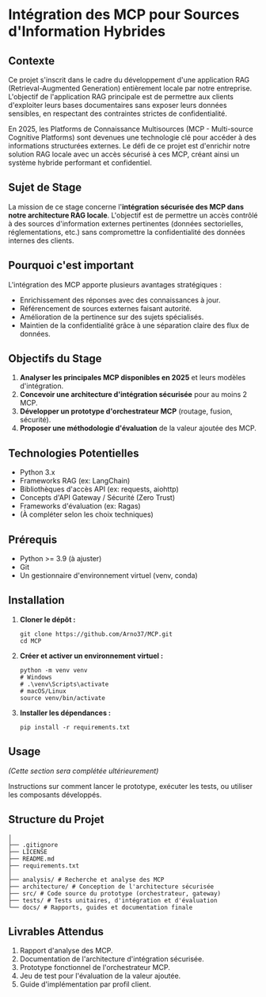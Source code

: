 # Intégration des MCP pour Sources d'Information Hybrides

## Contexte

Ce projet s'inscrit dans le cadre du développement d'une application RAG (Retrieval-Augmented Generation) entièrement locale par notre entreprise. L'objectif de l'application RAG principale est de permettre aux clients d'exploiter leurs bases documentaires sans exposer leurs données sensibles, en respectant des contraintes strictes de confidentialité.

En 2025, les Platforms de Connaissance Multisources (MCP - Multi-source Cognitive Platforms) sont devenues une technologie clé pour accéder à des informations structurées externes. Le défi de ce projet est d'enrichir notre solution RAG locale avec un accès sécurisé à ces MCP, créant ainsi un système hybride performant et confidentiel.

## Sujet de Stage

La mission de ce stage concerne l'**intégration sécurisée des MCP dans notre architecture RAG locale**. L'objectif est de permettre un accès contrôlé à des sources d'information externes pertinentes (données sectorielles, réglementations, etc.) sans compromettre la confidentialité des données internes des clients.

## Pourquoi c'est important

L'intégration des MCP apporte plusieurs avantages stratégiques :
- Enrichissement des réponses avec des connaissances à jour.
- Référencement de sources externes faisant autorité.
- Amélioration de la pertinence sur des sujets spécialisés.
- Maintien de la confidentialité grâce à une séparation claire des flux de données.

## Objectifs du Stage

1.  **Analyser les principales MCP disponibles en 2025** et leurs modèles d'intégration.
2.  **Concevoir une architecture d'intégration sécurisée** pour au moins 2 MCP.
3.  **Développer un prototype d'orchestrateur MCP** (routage, fusion, sécurité).
4.  **Proposer une méthodologie d'évaluation** de la valeur ajoutée des MCP.

## Technologies Potentielles

*   Python 3.x
*   Frameworks RAG (ex: LangChain)
*   Bibliothèques d'accès API (ex: requests, aiohttp)
*   Concepts d'API Gateway / Sécurité (Zero Trust)
*   Frameworks d'évaluation (ex: Ragas)
*   (À compléter selon les choix techniques)

## Prérequis

*   Python >= 3.9 (à ajuster)
*   Git
*   Un gestionnaire d'environnement virtuel (venv, conda)

## Installation

1.  **Cloner le dépôt :**
    ```
    git clone https://github.com/Arno37/MCP.git
    cd MCP
    ```

2.  **Créer et activer un environnement virtuel :**
    ```
    python -m venv venv
    # Windows
    # .\venv\Scripts\activate
    # macOS/Linux
    source venv/bin/activate
    ```

3.  **Installer les dépendances :**
    ```
    pip install -r requirements.txt
    ```

## Usage

*(Cette section sera complétée ultérieurement)*

Instructions sur comment lancer le prototype, exécuter les tests, ou utiliser les composants développés.

## Structure du Projet

```MCP/
│
├── .gitignore
├── LICENSE
├── README.md
├── requirements.txt
│
├── analysis/ # Recherche et analyse des MCP
├── architecture/ # Conception de l'architecture sécurisée
├── src/ # Code source du prototype (orchestrateur, gateway)
├── tests/ # Tests unitaires, d'intégration et d'évaluation
└── docs/ # Rapports, guides et documentation finale
```


## Livrables Attendus

1.  Rapport d'analyse des MCP.
2.  Documentation de l'architecture d'intégration sécurisée.
3.  Prototype fonctionnel de l'orchestrateur MCP.
4.  Jeu de test pour l'évaluation de la valeur ajoutée.
5.  Guide d'implémentation par profil client.

